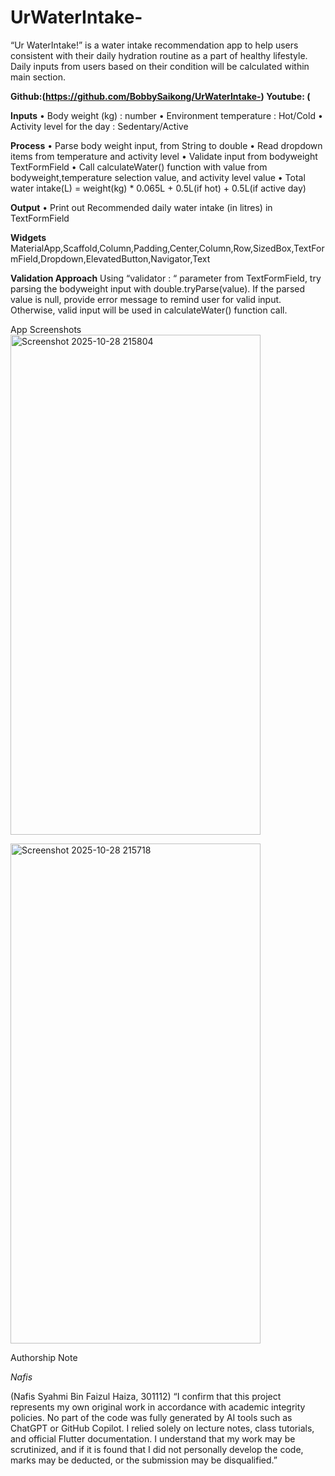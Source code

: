# UrWaterIntake-
“Ur WaterIntake!” is a water intake recommendation app to help users consistent with their daily hydration routine as a part of healthy lifestyle. Daily inputs from users based on their condition will be calculated within main section. 

**Github:(<https://github.com/BobbySaikong/UrWaterIntake->)
Youtube: (**

**Inputs**
•	Body weight (kg) : number
•	Environment temperature : Hot/Cold
•	Activity level for the day : Sedentary/Active

**Process**
•	Parse body weight input, from String to double
•	Read dropdown items from temperature and activity level
•	Validate input from bodyweight TextFormField
•	Call calculateWater() function with value from bodyweight,temperature selection value, and activity level value
•	Total water intake(L)  = weight(kg) * 0.065L + 0.5L(if hot) + 0.5L(if active day)

**Output**
•	Print out Recommended daily water intake (in litres) in TextFormField

**Widgets**
MaterialApp,Scaffold,Column,Padding,Center,Column,Row,SizedBox,TextFormField,Dropdown,ElevatedButton,Navigator,Text

**Validation Approach**
Using “validator : “ parameter from TextFormField, try parsing the bodyweight input with double.tryParse(value). If the parsed value is null, provide error message to remind user for valid input. Otherwise, valid input will be used in calculateWater() function call.
 

App Screenshots
<img width="400" height="800" alt="Screenshot 2025-10-28 215804" src="https://github.com/user-attachments/assets/1973df4a-901c-4897-8dbc-0bc5f9c20620" />

<img width="400" height="800" alt="Screenshot 2025-10-28 215718" src="https://github.com/user-attachments/assets/7e6a4ec1-43f4-42ed-ac55-e27978a1063d" />

Authorship Note

_Nafis_
					
(Nafis Syahmi Bin Faizul Haiza, 301112) 
“I confirm that this project represents my own original work in accordance with academic integrity policies. No part of the code was fully generated by AI tools such as ChatGPT or GitHub Copilot. I relied solely on lecture notes, class tutorials, and official Flutter documentation. I understand that my work may be scrutinized, and if it is found that I did not personally develop the code, marks may be deducted, or the submission may be disqualified.”

